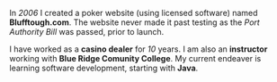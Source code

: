 In *2006* I created a poker website (using licensed software) named **Blufftough.com**. The website never made it past testing as the *Port Authority Bill* was passed, prior to launch.

I have worked as a **casino dealer** for *10* years. I am also an **instructor** working with **Blue Ridge Comunity College**. My current endeaver is learning software development, starting with **Java**.
